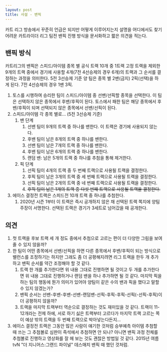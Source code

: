 ```yaml
---
layout: post
title: 사설 - 밴픽
---
```


카트 리그 방송에서 꾸준히 언급은 되지만 어떻게 이루어지는지 설명을 어디에서도 찾기 어려운 카트라이더 리그 팀전 밴픽 진행 방식을 문서화하고 짧은 의견을 적는다.

## 밴픽 방식

카트리그의 밴픽은 스피드/아이템 종목 별 공식 트랙 10개 중 1트랙 고정 트랙을 제외한 9개의 트랙 중에서 경기에 사용할 4개(7전 4선승제의 경우 6개)의 트랙과 그 순서를 결정하는 과정을 의미한다.
5전 3선승제 기준 양 팀은 종목 별 2밴(금지) 2픽(선택)을 하게 된다. 7전 4선승제의 경우 1밴 3픽.

1. 토스를 시행하여 승리한 팀이 스피드/아이템 중 선밴/선픽할 종목을 선택한다. 이 팀은 선택하지 않은 종목에서 후밴/후픽이 된다. 토스에서 패한 팀은 해당 종목에서 후밴/후픽이 되며 선택되지 않은 종목에서 선밴/선픽이 된다. 
2. 스피드/아이템 각 종목 별로... (5전 3선승제 기준)
    1. 밴 단계
        1. 선밴 팀이 9개의 트랙 중 하나를 밴한다. 이 트랙은 경기에 사용되지 않는다.
        2. 후밴 팀이 남은 8개의 트랙 중 하나를 밴한다.
        3. 선밴 팀이 남은 7개의 트랙 중 하나를 밴한다. 
        4. 후밴 팀이 남은 6개의 트랙 중 하나를 밴한다.
        5. 랜덤 밴: 남은 5개의 트랙 중 하나를 추첨을 통해 제거한다. 
    2. 픽 단계
        1. 선픽 팀이 4개의 트랙 중 두 번째 트랙으로 사용될 트랙을 결정한다. 
        2. 후픽 팀이 남은 3개의 트랙 중 세 번째 트랙으로 사용될 트랙을 결정한다.
        3. 선픽 팀이 남은 2개의 트랙 중 네 번째 트랙으로 사용될 트랙을 결정한다.
        4. ~~후픽 팀이 남은 1개의 트랙 중 다섯 번째 트랙으로 사용될 트랙을 결정한다.~~
3. 에이스 결정전 트랙은 스피드전 10개 트랙 중 하나를 추첨한다.
    1. 2020년 시즌 1부터 이 트랙은 즉시 공개하지 않은 채 선택된 트랙 쪽지에 양팀 주장이 서명한다. 선택된 트랙은 경기가 3세트로 넘어갔을 때 공개한다.

## 의견

1. 첫 트랙을 후보 트랙 세 개 정도 중에서 추첨으로 고르는 편이 더 다양한 그림을 보여줄 수 있지 않을까?
2. 한 팀이 어떤 종목에서 선밴/선픽을 하면 다른 종목에서 후밴/후픽이 되는 방식으로 밸런스를 조정하기는 하지만 그래도 좀 더 공평해지려면 리그 트랙을 한두 개 추가하고 밴픽 순서를 약간 조정해야 할 것 같다. 
    1. 트랙 한 개를 추가한다면 위 내용 그대로 진행하면 될 것이고 두 개를 추가한다면 위 내용 그대로 진행하거나 랜덤 밴을 하나 추가하면 될 것 같다. 마지막 픽을 하는 팀의 행동에 뭔가 의미가 있어야 양팀이 같은 수의 밴과 픽을 했다고 말할 수 있지 않겠는가?
    2. 밴픽 순서는 선밴-후밴-후밴-선밴-랜덤밴-선픽-후픽-후픽-선픽(-선픽-후픽)이 더 공평하지 않을까? 
    3. 트랙을 마지막 트랙부터 역순으로 결정하는 것도 재미있을 것 같다. 트랙이 11-12개라는 전제 하에, 서로 하기 싫은 트랙부터 고르다가 마지막 트랙 고르는 쪽이 예상 밖의 트랙을 두 번째 트랙으로 박아넣는다든지...
3. 에이스 결정전 트랙은 그동안 많은 사람이 얘기한 것처럼 승부예측 아이템 추첨할 때 쓰는 그 추첨볼로 심판이 즉석에서 추첨하면 안 되나? 아니면 밴픽 과정 전체를 추첨볼로 진행하고 영상화를 잘 헤 보는 것도 괜찮은 방법일 것 같다. 2015년 여름 tvN "더 지니어스:그랜드 파이널" 데스매치 밴픽 때 했던 것처럼.

